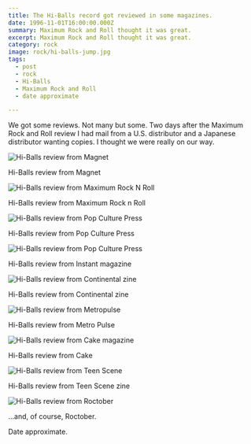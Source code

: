 ```yaml
---
title: The Hi-Balls record got reviewed in some magazines.
date: 1996-11-01T16:00:00.000Z
summary: Maximum Rock and Roll thought it was great.
excerpt: Maximum Rock and Roll thought it was great.
category: rock
image: rock/hi-balls-jump.jpg
tags:
  - post 
  - rock
  - Hi-Balls
  - Maximum Rock and Roll
  - date approximate

---
```


We got some reviews. Not many but some. Two days after the Maximum Rock and Roll review I had mail from a U.S. distributor and a Japanese distributor wanting copies. I thought we were really on our way.

![Hi-Balls review from Magnet](/rock.hi-balls-magnet.jpg)
<figcaption>Hi-Balls review from Magnet</figcaption>

![Hi-Balls review from Maximum Rock N Roll](/rock.hi-balls-mrr.jpg)
<figcaption>Hi-Balls review from Maximum Rock n Roll</figcaption>

![Hi-Balls review from Pop Culture Press](/rock.hi-balls-pcp.jpg)
<figcaption>Hi-Balls review from Pop Culture Press</figcaption>

![Hi-Balls review from Pop Culture Press](/rock.hi-balls-instantrev.jpg)
<figcaption>Hi-Balls review from Instant magazine</figcaption>

![Hi-Balls review from Continental zine](/rock.hi-balls-continen.jpg)
<figcaption>Hi-Balls review from Continental zine</figcaption>

![Hi-Balls review from Metropulse](/rock.hi-balls-eyeon.jpg)
<figcaption>Hi-Balls review from Metro Pulse</figcaption>

![Hi-Balls review from Cake magazine](/rock.hi-balls-cake.jpg)
<figcaption>Hi-Balls review from Cake</figcaption>

![Hi-Balls review from Teen Scene](/rock.hi-balls-teenscene.jpg)
<figcaption>Hi-Balls review from Teen Scene zine</figcaption>

![Hi-Balls review from Roctober](/rock.hi-balls-roctober.jpg)
<figcaption>...and, of course, Roctober.</figcaption>

Date approximate.